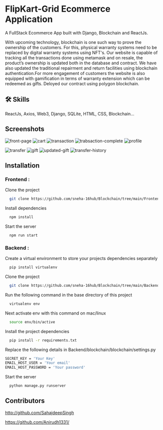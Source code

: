 
# FlipKart-Grid Ecommerce Application

A FullStack Ecommerce App built with Django, Blockchain and ReactJs.

With upcoming technology, blockchain is one such way to prove the ownership of the customers.
For this, physical warranty systems need to be replaced by digital warranty systems using NFT's.
Our website is capable of tracking all the transactions done using metamask and 
on resale, the product’s ownership is updated both in the database and contract.
We have also updated the traditional repairment and return facilities using blockchain authentication.For more engagement of customers the website is also equipped with gamification in terms of warranty extension which can be redeemed as gifts.
Deloyed our contract using polygon blockchain.







## 🛠 Skills
ReactJs, Axios, Web3, Django, SQLite, HTML, CSS, Blockchain...


## Screenshots
![front-page](https://user-images.githubusercontent.com/60435967/187740415-ec77d76a-9011-4841-b36c-8aece8dca27a.png)
![cart](https://user-images.githubusercontent.com/60435967/187740441-5c1ec5c3-e4fb-4b50-8861-f4c27c60692b.png)
![transaction](https://user-images.githubusercontent.com/60435967/187740525-cff3731c-3c93-4014-a9c7-3ee753d63e05.png)
![trabsaction-complete](https://user-images.githubusercontent.com/60435967/187740532-94a4e57b-8d71-4f4b-96f5-33d7123edeba.png)
![profile](https://user-images.githubusercontent.com/60435967/187740543-4b8fc8da-13cb-437f-94d9-0444bb2f72c5.png)

![transfer](https://user-images.githubusercontent.com/60435967/187740611-dac4f7a8-e46e-4c0e-a1a1-69fae6657515.png)
![gift](https://user-images.githubusercontent.com/60435967/187740635-02d35a47-a0f7-46c2-b690-ac00cbcf60e4.png)
![updated-gift](https://user-images.githubusercontent.com/60435967/187740672-a952dc28-b27c-469e-b8eb-8503adbf1283.png)
![transfer-history](https://user-images.githubusercontent.com/60435967/187740690-185726c8-d8c1-4fca-a4e9-a0253529be7f.png)


## Installation
### Frontend :

Clone the project

```bash
  git clone https://github.com/sneha-16hub/Blockchain/tree/main/Frontend
```

Install dependencies

```bash
  npm install
```

Start the server

```bash
  npm run start
```
### Backend :


Create a virtual environment to store your projects dependencies separately

```bash
  pip install virtualenv
```
Clone the project

```bash
  git clone https://github.com/sneha-16hub/Blockchain/tree/main/Backend
```

Run the following command in the base directory of this project

```bash
  virtualenv env
```
Next activate env with this command on mac/linux

```bash
  source env/bin/active
```
Install the project dependencies
```bash
  pip install -r requirements.txt
```
Replace the following details in Backend/blockchain/blockchain/settings.py
```bash
SECRET_KEY = 'Your Key'
EMAIL_HOST_USER = 'Your email'
EMAIL_HOST_PASSWORD = 'Your password'
```
Start the server
```bash
  python manage.py runserver
```

## Contributors

http://github.com/SahajdeepSingh

https://github.com/Anirudh1331/
